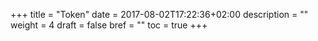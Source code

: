 +++
title = "Token"
date = 2017-08-02T17:22:36+02:00
description = ""
weight = 4
draft = false
bref = ""
toc = true
+++
